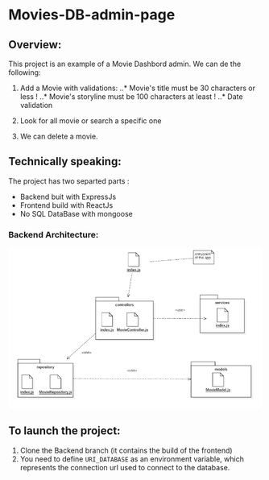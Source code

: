 # Movies-DB-admin-page

## Overview:

This project is an example of a Movie Dashbord admin. We can de the following: 

1. Add a Movie with validations:
..* Movie's title must be 30 characters or less !
..*	Movie's storyline must be 100 characters at least !
..*	Date validation

2. Look for all movie or search a specific one

3. We can delete a movie.

## Technically speaking:
The project has two separted parts :
* Backend buit with ExpressJs
* Frontend build with ReactJs
* No SQL DataBase with mongoose

### Backend Architecture:
![alt text](https://raw.githubusercontent.com/mohamediderrissi/Movies-DB-admin-page/main/backend_architecture.png "Backend Architecture")


## To launch the project:
1. Clone the Backend branch (it contains the build of the frontend)
2. You need to define `URI_DATABASE` as an environment variable, which represents the connection url used to connect to the database.